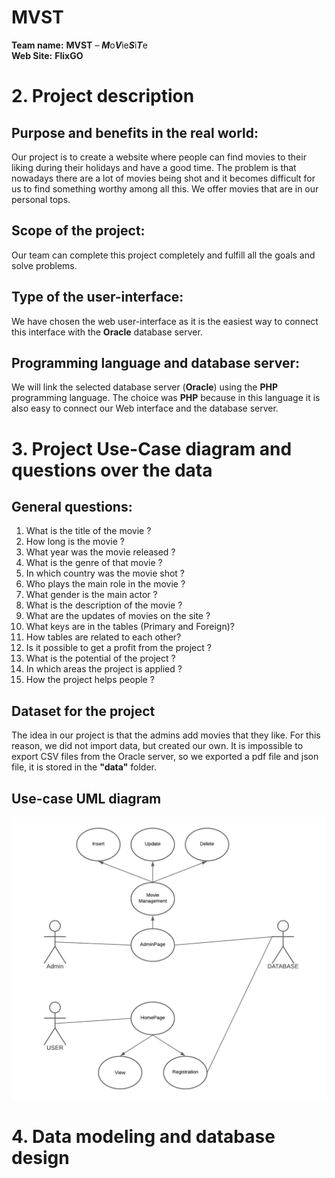   
  # MVST  
  
  **Team name:**  **MVST** – ***M***o***V***ie***S***i***T***e  
  **Web Site:**  **FlixGO**
   
# **2. Project description** 

## **Purpose and benefits in the real world:**  
   Our project is to create a website where people can find movies to their liking during their holidays and have a good time. The problem is that nowadays there are a lot of movies being shot and it becomes difficult for us to find something worthy among all this. We offer movies that are in our personal tops.
## **Scope of the project:**  
   Our team can complete this project completely and fulfill all the goals and solve problems.
## **Type of the user-interface:**  
   We have chosen the web user-interface as it is the easiest way to connect this interface with the **Oracle** database server.
## **Programming language and database server:**  
   We will link the selected database server (**Oracle**) using the **PHP** programming language. The choice was **PHP** because in this language it is also easy to connect our Web interface and the database server.  

# **3. Project Use-Case diagram and questions over the data**  
 
## **General questions:**  
  1. What is the title of the movie ?
  2. How long is the movie ?  
  3. What year was the movie released ? 
  4. What is the genre of that movie ?  
  5. In which country was the movie shot ? 
  6. Who plays the main role in the movie ?  
  7. What gender is the main actor ?  
  8. What is the description of the movie ?
  9. What are the updates of movies on the site ?
  10. What keys are in the tables (Primary and Foreign)?
  11. How tables are related to each other?
  12. Is it possible to get a profit from the project ?
  13. What is the potential of the project ?
  14. In which areas the project is applied ?
  15. How the project helps people ?   

## **Dataset for the project**  
  
The idea in our project is that the admins add movies that they like. For this reason, we did not import data, but created our own.
It is impossible to export CSV files from the Oracle server, so we exported a pdf file and json file, it is stored in the **"data"** folder.  

## **Use-case UML diagram**  

![UML](images/MVST-UseCase-UML.png)  

# **4. Data modeling and database design**  
